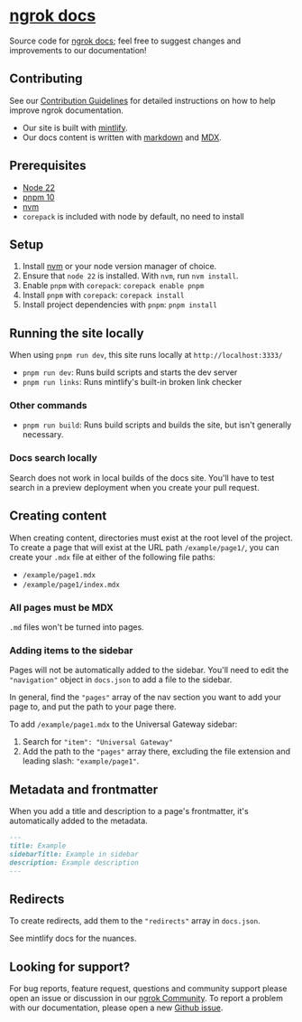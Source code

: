 # [ngrok docs](https://ngrok.com/docs)

Source code for [ngrok docs](https://ngrok.com/docs); feel free to suggest changes and improvements to our documentation!

## Contributing

See our [Contribution Guidelines](CONTRIBUTING.md) for detailed instructions on how to help improve ngrok documentation.

- Our site is built with [mintlify](https://mintlify.com/docs/).
- Our docs content is written with [markdown](https://www.markdownguide.org/getting-started/#what-is-markdown) and [MDX](https://mdxjs.com/docs/what-is-mdx/).

## Prerequisites

- [Node 22](https://nodejs.org/en/download)
- [pnpm 10](https://pnpm.io/installation#using-npm)
- [nvm](https://github.com/nvm-sh/nvm)
- `corepack` is included with node by default, no need to install

## Setup

1. Install [nvm](https://github.com/nvm-sh/nvm?tab=readme-ov-file#installing-and-updating) or your node version manager of choice.
2. Ensure that `node 22` is installed. With `nvm`, run `nvm install`.
3. Enable `pnpm` with `corepack`: `corepack enable pnpm`
4. Install `pnpm` with `corepack`: `corepack install`
5. Install project dependencies with `pnpm`: `pnpm install`

## Running the site locally

When using `pnpm run dev`, this site runs locally at `http://localhost:3333/`

- `pnpm run dev`: Runs build scripts and starts the dev server
- `pnpm run links`: Runs mintlify's built-in broken link checker

### Other commands

- `pnpm run build`: Runs build scripts and builds the site, but isn't generally necessary.

### Docs search locally

Search does not work in local builds of the docs site. You'll have to test search in a preview deployment when you create your pull request.

## Creating content

When creating content, directories must exist at the root level of the project. To create a page that will exist at the URL path `/example/page1/`, you can create your `.mdx` file at either of the following file paths:

- `/example/page1.mdx`
- `/example/page1/index.mdx`

### All pages must be MDX

`.md` files won't be turned into pages.

### Adding items to the sidebar

Pages will not be automatically added to the sidebar. You'll need to edit the `"navigation"` object in `docs.json` to add a file to the sidebar.

In general, find the `"pages"` array of the nav section you want to add your page to, and put the path to your page there.

To add `/example/page1.mdx` to the Universal Gateway sidebar:

1. Search for `"item": "Universal Gateway"`
2. Add the path to the `"pages"` array there, excluding the file extension and leading slash: `"example/page1"`.

## Metadata and frontmatter

When you add a title and description to a page's frontmatter, it's automatically added to the metadata.

```md
---
title: Example
sidebarTitle: Example in sidebar
description: Example description
---
```

## Redirects

To create redirects, add them to the `"redirects"` array in `docs.json`.

See mintlify docs for the nuances.

## Looking for support?

For bug reports, feature request, questions and community support please open an issue or discussion in our [ngrok Community](https://github.com/ngrok/ngrok).
To report a problem with our documentation, please open a new [Github issue](https://github.com/ngrok/ngrok-docs-v2/issues).

